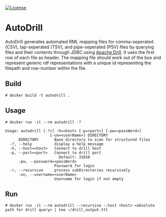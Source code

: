 [![License](https://img.shields.io/badge/license-MIT-blue.svg)](https://opensource.org/licenses/MIT)

# AutoDrill
AutoDrill generates automated RML mapping files for comma-seperated (CSV), tap-seperated (TSV), and pipe-seperated (PSV) files by querying files and their contents through JDBC using [Apache Drill](https://drill.apache.org). It uses the first row of each file as header. The mapping file should work out of the box and represent generic rdf representations with a unique id representing the filepath and row-number within the file.

## Build
```
# docker build -t autodrill .
```
## Usage
```
# docker run -it --rm autodrill -?

Usage: autodrill [-?r] -h=<host> [-p=<port>] [-pw=<passWord>]
                    [-un=<userName>] DIRECTORY
      DIRECTORY       Base directory to scan for structured files
  -?, --help          display a help message
  -h, --host=<host>   Connect to drill host
  -p, --port=<port>   Connect to drill port
                        Default: 31010
      -pw, --password=<passWord>
                      Password for login
  -r, --recursive     process subDirectories recursively
      -un, --username=<userName>
                      Username for login if not empty
```
## Run
```
# docker run -it --rm autodrill --recursive --host <host> <absolute path for drill query> | tee ~/drill_output.ttl
```
